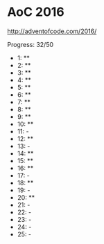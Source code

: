 AoC 2016
====

http://adventofcode.com/2016/


Progress: 32/50

- 1:      **
- 2:      **
- 3:      **
- 4:      **
- 5:      **
- 6:      **
- 7:      **
- 8:      **
- 9:      **
- 10:     **
- 11:     -
- 12:     **
- 13:     -
- 14:     **
- 15:     **
- 16:     **
- 17:     -
- 18:     **
- 19:     -
- 20:     **
- 21:     -
- 22:     -
- 23:     -
- 24:     -
- 25:     -